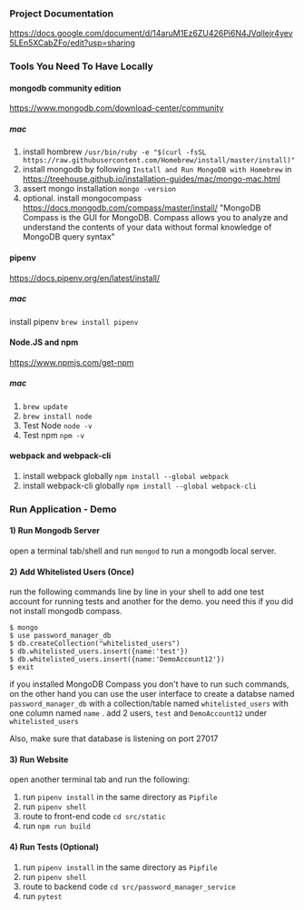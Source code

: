 ### Project Documentation 
https://docs.google.com/document/d/14aruM1Ez6ZU426Pi6N4JVqllejr4yev5LEn5XCabZFo/edit?usp=sharing
### Tools You Need To Have Locally  
#### mongodb community edition
https://www.mongodb.com/download-center/community
##### mac 
1. install hombrew ```/usr/bin/ruby -e "$(curl -fsSL https://raw.githubusercontent.com/Homebrew/install/master/install)"```
2. install mongodb  by following ```Install and Run MongoDB with Homebrew``` in https://treehouse.github.io/installation-guides/mac/mongo-mac.html
3. assert mongo installation ```mongo -version```
4. optional. install mongocompass https://docs.mongodb.com/compass/master/install/
"MongoDB Compass is the GUI for MongoDB. Compass allows you to analyze and understand the contents of your data without formal knowledge of MongoDB query syntax"
#### pipenv
https://docs.pipenv.org/en/latest/install/
##### mac

install pipenv ```brew install pipenv```

####  Node.JS and npm
https://www.npmjs.com/get-npm
##### mac 
1. ```brew update```
2. ```brew install node```  
3. Test Node ```node -v```
4. Test npm ```npm -v```

####  webpack and webpack-cli
1. install webpack globally ```npm install --global webpack```
1. install webpack-cli globally ```npm install --global webpack-cli``` 

### Run Application - Demo

#### 1) Run Mongodb Server
open a terminal tab/shell and run ```mongod``` to run a mongodb local server.
 

#### 2) Add Whitelisted Users (Once)

run the following commands line by line in your shell to add one test account for running tests and another for the demo.
you need this if you did not install mongodb compass. 
```
$ mongo
$ use password_manager_db
$ db.createCollection("whitelisted_users")
$ db.whitelisted_users.insert({name:'test'})
$ db.whitelisted_users.insert({name:'DemoAccount12'})
$ exit
```

if you installed MongoDB Compass you don't have to run such commands, on the other hand  you can use the user interface to create a databse named ```password_manager_db```
with a collection/table named ```whitelisted_users``` with one column named ```name``` .
add 2 users, ``test`` and ``DemoAccount12`` under  ```whitelisted_users```

Also, make sure that database is listening on port 27017 

#### 3) Run Website
open another terminal tab and run the following: 
1. run ```pipenv install``` in the same directory as ```Pipfile```  
2. run ```pipenv shell```
3. route to front-end code ```cd src/static```
4. run ```npm run build ```


#### 4) Run Tests (Optional)

1. run ```pipenv install``` in the same directory as ```Pipfile```  
2. run ```pipenv shell```
3. route to backend code ```cd src/password_manager_service```
4. run ```pytest```
